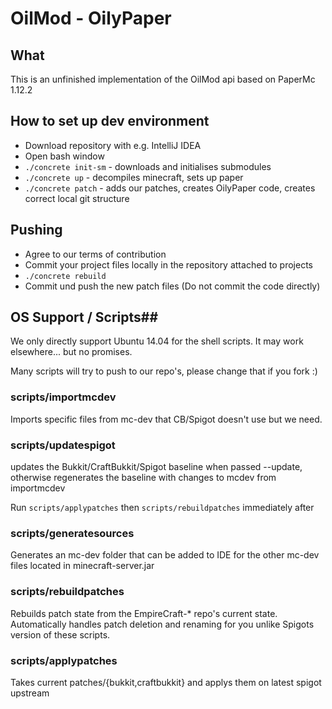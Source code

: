 # OilMod - OilyPaper #
## What ##
This is an unfinished implementation of the OilMod api based on PaperMc 1.12.2

## How to set up dev environment ##
- Download repository with e.g. IntelliJ IDEA
- Open bash window
- `./concrete init-sm` - downloads and initialises submodules
- `./concrete up` - decompiles minecraft, sets up paper
- `./concrete patch` - adds our patches, creates OilyPaper code, creates correct local git structure

## Pushing ##
- Agree to our terms of contribution
- Commit your project files locally in the repository attached to projects
- `./concrete rebuild`
- Commit und push the new patch files (Do not commit the code directly)


## OS Support / Scripts##
We only directly support Ubuntu 14.04 for the shell scripts. It may work elsewhere... but no promises.

Many scripts will try to push to our repo's, please change that if you fork :)

### scripts/importmcdev ###
Imports specific files from mc-dev that CB/Spigot doesn't use but we need.

### scripts/updatespigot ###
updates the Bukkit/CraftBukkit/Spigot baseline when passed --update, otherwise regenerates the baseline with changes
to mcdev from importmcdev

Run `scripts/applypatches` then `scripts/rebuildpatches` immediately after

### scripts/generatesources ###
Generates an mc-dev folder that can be added to IDE for the other mc-dev files located in minecraft-server.jar

### scripts/rebuildpatches ###
Rebuilds patch state from the EmpireCraft-* repo's current state. Automatically handles patch deletion and renaming
for you unlike Spigots version of these scripts.

### scripts/applypatches ###
Takes current patches/{bukkit,craftbukkit} and applys them on latest spigot upstream
